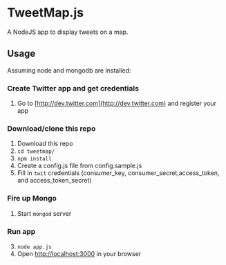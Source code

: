 # TweetMap.js

A NodeJS app to display tweets on a map.


## Usage 

Assuming node and mongodb are installed:

### Create Twitter app and get credentials
1. Go to [http://dev.twitter.com](http://dev.twitter.com) and register your app

### Download/clone this repo
1. Download this repo
2. `cd tweetmap/`
3. `npm install`
4. Create a config.js file from config.sample.js
5. Fill in `twit` credentials (consumer_key, consumer_secret,access_token, and access_token_secret)

### Fire up Mongo

1. Start `mongod` server

### Run app
3. `node app.js`
4. Open [http://localhost:3000](http://localhost:3000) in your browser

